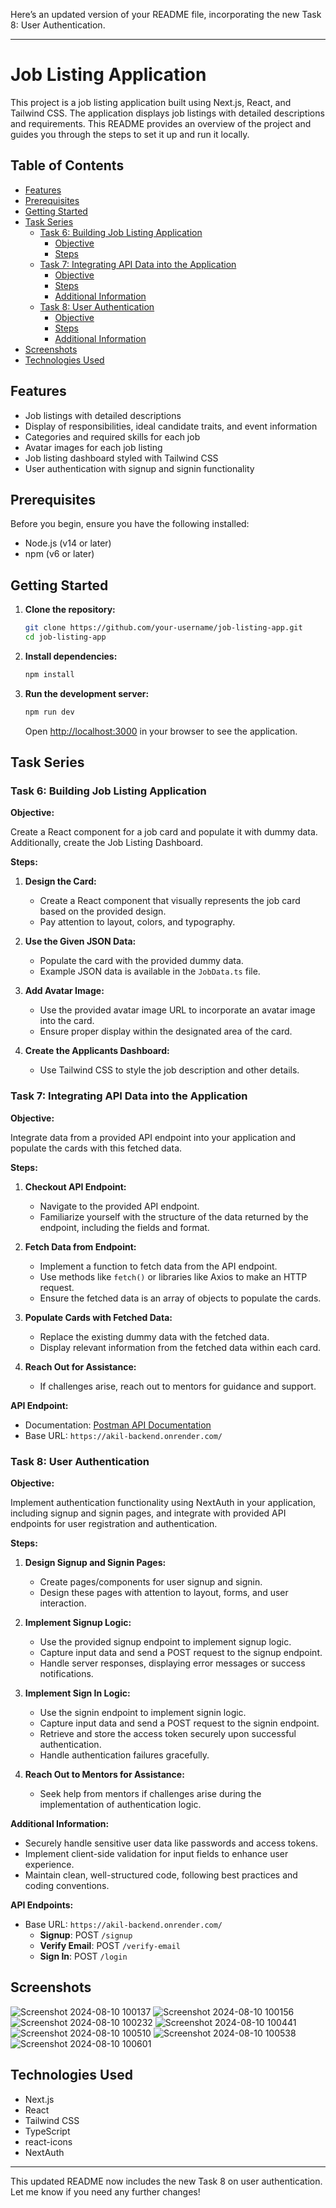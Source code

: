 Here’s an updated version of your README file, incorporating the new Task 8: User Authentication.

---

# Job Listing Application

This project is a job listing application built using Next.js, React, and Tailwind CSS. The application displays job listings with detailed descriptions and requirements. This README provides an overview of the project and guides you through the steps to set it up and run it locally.

## Table of Contents

- [Features](#features)
- [Prerequisites](#prerequisites)
- [Getting Started](#getting-started)
- [Task Series](#task-series)
  - [Task 6: Building Job Listing Application](#task-6-building-job-listing-application)
    - [Objective](#objective)
    - [Steps](#steps)
  - [Task 7: Integrating API Data into the Application](#task-7-integrating-api-data-into-the-application)
    - [Objective](#objective-1)
    - [Steps](#steps-1)
    - [Additional Information](#additional-information)
  - [Task 8: User Authentication](#task-8-user-authentication)
    - [Objective](#objective-2)
    - [Steps](#steps-2)
    - [Additional Information](#additional-information-1)
- [Screenshots](#screenshots)
- [Technologies Used](#technologies-used)

## Features

- Job listings with detailed descriptions
- Display of responsibilities, ideal candidate traits, and event information
- Categories and required skills for each job
- Avatar images for each job listing
- Job listing dashboard styled with Tailwind CSS
- User authentication with signup and signin functionality

## Prerequisites

Before you begin, ensure you have the following installed:

- Node.js (v14 or later)
- npm (v6 or later)

## Getting Started

1. **Clone the repository:**

    ```bash
    git clone https://github.com/your-username/job-listing-app.git
    cd job-listing-app
    ```

2. **Install dependencies:**

    ```bash
    npm install
    ```

3. **Run the development server:**

    ```bash
    npm run dev
    ```

    Open [http://localhost:3000](http://localhost:3000) in your browser to see the application.

## Task Series

### Task 6: Building Job Listing Application

**Objective:**

Create a React component for a job card and populate it with dummy data. Additionally, create the Job Listing Dashboard.

**Steps:**

1. **Design the Card:**
   - Create a React component that visually represents the job card based on the provided design.
   - Pay attention to layout, colors, and typography.

2. **Use the Given JSON Data:**
   - Populate the card with the provided dummy data.
   - Example JSON data is available in the `JobData.ts` file.

3. **Add Avatar Image:**
   - Use the provided avatar image URL to incorporate an avatar image into the card.
   - Ensure proper display within the designated area of the card.

4. **Create the Applicants Dashboard:**
   - Use Tailwind CSS to style the job description and other details.

### Task 7: Integrating API Data into the Application

**Objective:**

Integrate data from a provided API endpoint into your application and populate the cards with this fetched data.

**Steps:**

1. **Checkout API Endpoint:**
   - Navigate to the provided API endpoint.
   - Familiarize yourself with the structure of the data returned by the endpoint, including the fields and format.

2. **Fetch Data from Endpoint:**
   - Implement a function to fetch data from the API endpoint.
   - Use methods like `fetch()` or libraries like Axios to make an HTTP request.
   - Ensure the fetched data is an array of objects to populate the cards.

3. **Populate Cards with Fetched Data:**
   - Replace the existing dummy data with the fetched data.
   - Display relevant information from the fetched data within each card.

4. **Reach Out for Assistance:**
   - If challenges arise, reach out to mentors for guidance and support.

**API Endpoint:**
- Documentation: [Postman API Documentation](https://documenter.getpostman.com/view/27955515/2sA3rwMEUX)
- Base URL: `https://akil-backend.onrender.com/`

### Task 8: User Authentication

**Objective:**

Implement authentication functionality using NextAuth in your application, including signup and signin pages, and integrate with provided API endpoints for user registration and authentication.

**Steps:**

1. **Design Signup and Signin Pages:**
   - Create pages/components for user signup and signin.
   - Design these pages with attention to layout, forms, and user interaction.

2. **Implement Signup Logic:**
   - Use the provided signup endpoint to implement signup logic.
   - Capture input data and send a POST request to the signup endpoint.
   - Handle server responses, displaying error messages or success notifications.

3. **Implement Sign In Logic:**
   - Use the signin endpoint to implement signin logic.
   - Capture input data and send a POST request to the signin endpoint.
   - Retrieve and store the access token securely upon successful authentication.
   - Handle authentication failures gracefully.

4. **Reach Out to Mentors for Assistance:**
   - Seek help from mentors if challenges arise during the implementation of authentication logic.

**Additional Information:**

- Securely handle sensitive user data like passwords and access tokens.
- Implement client-side validation for input fields to enhance user experience.
- Maintain clean, well-structured code, following best practices and coding conventions.

**API Endpoints:**
- Base URL: `https://akil-backend.onrender.com/`
  - **Signup**: POST `/signup`
  - **Verify Email**: POST `/verify-email`
  - **Sign In**: POST `/login`

## Screenshots

![Screenshot 2024-08-10 100137](https://github.com/user-attachments/assets/dd588486-71fa-4a25-afb3-bfb1d29f84ac)
![Screenshot 2024-08-10 100156](https://github.com/user-attachments/assets/de4de9a8-1afe-4566-a8cc-d7e7744bebca)
![Screenshot 2024-08-10 100232](https://github.com/user-attachments/assets/4cc3fd90-267f-4bd2-a8c6-2c0d5156955f)
![Screenshot 2024-08-10 100441](https://github.com/user-attachments/assets/59a52cc8-2567-4c41-b426-b9de5399090f)
![Screenshot 2024-08-10 100510](https://github.com/user-attachments/assets/f0cb89bf-5402-4cb6-8c0e-ee2f2c06691d)
![Screenshot 2024-08-10 100538](https://github.com/user-attachments/assets/7e6df3ef-be0d-4dbd-b457-d7f6f1866c99)
![Screenshot 2024-08-10 100601](https://github.com/user-attachments/assets/53c978fd-4cb6-48ea-aa4a-d637c0e256dc)



## Technologies Used

- Next.js
- React
- Tailwind CSS
- TypeScript
- react-icons
- NextAuth

---

This updated README now includes the new Task 8 on user authentication. Let me know if you need any further changes!
